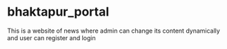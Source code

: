 # bhaktapur_portal
This is a website of news where admin can change its content dynamically and user can register and login
